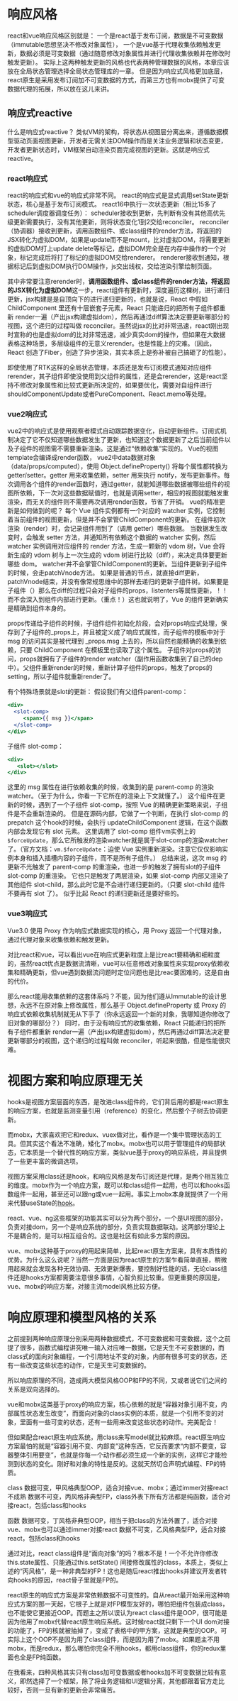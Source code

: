 
# 响应风格
react和vue响应风格区别就是：
一个是react基于发布订阅，数据是不可变数据（immutable思想坚决不修改对象属性），
一个是vue基于代理收集依赖触发更新，数据必须是可变数据（通过随意修改对象属性并进行代理收集依赖并在修改时触发更新）。
实际上这两种触发更新的风格也代表两种管理数据的风格，本章应该放在全局状态管理选择全局状态管理库的一章。
但是因为响应式风格更加底层，react原生是采用发布订阅加不可变数据的方式，而第三方也有mobx提供了可变数据代理的拓展，所以放在这儿来讲。

## 响应式reactive
什么是响应式reactive？
类似VM的架构，将状态从视图层分离出来，遵循数据模型驱动页面视图更新，开发者无需关注DOM操作而是关注业务逻辑和状态变更，开发者更新状态时，VM框架自动渲染页面完成视图的更新。这就是响应式reactive。

### react响应式
react的响应式和vue的响应式非常不同。
react的响应式是显式调用setState更新状态，核心是基于发布订阅模式。
react16中执行一次状态更新（相比15多了scheduler调度器调度任务）：
scheduler接收到更新，先判断有没有其他高优先级更新需要执行，没有其他更新，则将状态变化1到2交给reconciler。
reconciler（协调器）接收到更新，调用函数组件、或class组件的render方法，将返回的JSX转化为虚拟DOM，如果是update而不是mount，比对虚拟DOM，将需要更新的虚拟DOM打上update delete等标记，虚拟DOM完全是在内存中操作的一个对象，标记完成后将打了标记的虚拟DOM交给renderer。
renderer接收到通知，根据标记后到虚拟DOM执行DOM操作，js交出线权，交给渲染引擎绘制页面。

其中非常要注意rerender时，**调用函数组件、或class组件的render方法，将返回的JSX转化为虚拟DOM**这一步，react组件有更新时，深度遍历这棵树，进行递归更新，jsx构建是是自顶向下的进行递归更新的，也就是说，React 中假如 ChildComponent 里还有十层嵌套子元素，React 只能递归的把所有子组件都重新 render一遍（产出jsx构建虚拟dom），然后再通过diff算法决定要更新哪部分的视图，这个递归的过程叫做 reconciler。虽然说jsx的比对非常迅速，react刚出现时宣称的也是虚拟dom的比对非常迅速，减少真实dom的操作，但如果在大数据表格这种场景，多层级组件的无意义rerender。也是性能上的灾难。（因此，React 创造了Fiber，创造了异步渲染，其实本质上是弥补被自己搞砸了的性能）。

即使使用了RTK这样的全局状态管理，本质还是发布订阅模式通知对应组件rerender，其子组件即使没使用到父组件的属性，还是会rerender，这是react坚持不修改对象属性和比较式更新所决定的，如果要优化，需要对自组件进行shouldComponentUpdate或者PureComponent、React.memo等处理。

### vue2响应式
vue2中的响应式是使用观察者模式自动跟踪数据变化，自动更新组件。订阅式机制决定了它不仅知道哪些数据发生了更新，也知道这个数据更新了之后当前组件以及子组件的视图需不需要重新渲染。这是通过“依赖收集”实现的。
Vue的视图template会编译成render函数，
vue2中data数据对象（data/props/computed），使用 Object.defineProperty() 将每个属性都转换为 getter/setter。getter 用来收集依赖，setter 用来执行 notify，发布更新事件。每次调用各个组件的render函数时，通过getter，就能知道哪些数据被哪些组件的视图所依赖，下一次对这些数据赋值时，也就是调用setter，相应的视图就能触发重渲染，而无关的组件则不需要再次调用render函数，节省了开销。
vue的精准更新是如何做到的呢？
每个 Vue 组件实例都有一个对应的 watcher 实例，它控制着当前组件的视图更新，但是并不会掌管ChildComponent的更新。
在组件初次渲染（render）时，会记录组件用到了（调用 getter）哪些数据。
当数据发生改变时，会触发 setter 方法，并通知所有依赖这个数据的 watcher 实例，然后 watcher 实例调用对应组件的 render 方法，生成一颗新的 vdom 树，Vue 会将新生成的 vdom 树与上一次生成的 vdom 树进行比较（diff），来决定具体要更新哪些 dom。
watcher并不会掌管ChildComponent的更新。当组件更新到子组件的时候，会走patchVnode方法。
如果是普通的节点，就直接diff更新，patchVnode结束，并没有像常规思维中的那样去递归的更新子组件树。如果要是子组件（<child/>）那么在diff的过程只会对子组件的props，listenters等属性更新，！！而不会深入到组件内部进行更新。（重点！）这也就说明了，Vue 的组件更新确实是精确到组件本身的。

props传递给子组件的时候，子组件组件初始化阶段，会对props响应式处理，保存到了子组件的_props上，并且被定义成了响应式属性，而子组件的模板中对于 msg 的访问其实是被代理到 _props.msg 上去的，所以自然也能精确的收集到依赖，只要 ChildComponent 在模板里也读取了这个属性。
子组件对props的访问，props就拥有了子组件的render watcher（副作用函数收集到了自己的dep中）。父组件重新render的时候，重新计算子组件的props，触发了props的setting，所以子组件就重新render了。

有个特殊场景就是slot的更新：
假设我们有父组件parent-comp：

```jsx
<div>
  <slot-comp>
     <span>{{ msg }}</span>
  </slot-comp>
</div>
```
子组件 slot-comp：
```jsx
<div>
   <slot></slot>
</div>
```

这里的 msg 属性在进行依赖收集的时候，收集到的是 parent-comp 的渲染watcher。（至于为什么，你看一下它所在的渲染上下文就懂了。）
这个组件在更新的时候，遇到了一个子组件 slot-comp，按照 Vue 的精确更新策略来说，子组件是不会重新渲染的。
但是在源码内部，它做了一个判断，在执行 slot-comp 的 prepatch 这个hook的时候，会执行 updateChildComponent 逻辑，在这个函数内部会发现它有 slot 元素。
这里调用了 slot-comp 组件vm实例上的 `$forceUpdate`，那么它所触发的渲染watcher就是属于slot-comp的渲染watcher了。（官方文档：`vm.$forceUpdate`：迫使 Vue 实例重新渲染。注意它仅仅影响实例本身和插入插槽内容的子组件，而不是所有子组件。）
总结来说，这次 msg 的更新不光触发了 parent-comp 的重渲染，也进一步的触发了拥有slot的子组件 slot-comp 的重渲染。
它也只是触发了两层渲染，如果 slot-comp 内部又渲染了其他组件 slot-child，那么此时它是不会进行递归更新的。（只要 slot-child 组件不要再有 slot 了）。
似乎比起 React 的递归更新还是要好些的。

### vue3响应式
Vue3.0 使用 Proxy 作为响应式数据实现的核心，用 Proxy 返回一个代理对象，通过代理对象来收集依赖和触发更新。

对比react和vue，可以看出vue在响应式更新粒度上是比react要精确和细粒度的，虽然react优点是数据流清晰，vue可以任意修改对象属性来实现proxy依赖收集和精确更新，但vue遇到数据流问题时定位问题也是比reac要困难的，这是自由的代价。

那么react能用收集依赖的这套体系吗？不能，因为他们遵从Immutable的设计思想，永远不在原对象上修改属性，那么基于 Object.defineProperty 或 Proxy 的响应式依赖收集机制就无从下手了（你永远返回一个新的对象，我哪知道你修改了旧对象的哪部分？）
同时，由于没有响应式的收集依赖，React 只能递归的把所有子组件都重新 render一遍（产出jsx构建虚拟dom），然后再通过diff算法决定要更新哪部分的视图，这个递归的过程叫做 reconciler，听起来很酷，但是性能很灾难。

# 视图方案和响应原理无关
hooks是视图方案层面的东西，是改进class组件的，它们背后用的都是react原生的响应方案，也就是监测变量引用（reference）的变化，然后整个子树去协调更新。

而mobx，大家喜欢把它和redux、vuex做对比，看作是一个集中管理状态的工具。但其实这个看法不准确，矮化了mobx。mobx也可以用于管理组件的局部状态，它本质是一个替代性的响应方案，类似vue基于proxy的响应系统，并且提供了一些更丰富的微调选项。

视图方案采用class还是hook，和响应风格是发布订阅还是代理，是两个相互独立的维度。mobx作为一个响应方案，既可以和class组件一起用，也可以和hooks函数组件一起用，甚至还可以跟ng或vue一起用。事实上mobx本身就提供了一个用来代替useState的[hook](https://link.zhihu.com/?target=https%253A//mobx.js.org/api.html%2523uselocalobservable)。

react、vue、ng这些框架的功能其实可以分为两个部分，一个是UI视图的部分，负责对接dom，另一个是响应系统的部分，负责实现数据联动。这两部分理论上不是耦合的，是可以相互组合的。这也是社区有如此多方案的原因。

vue、mobx这种基于proxy的用起来简单，比起react原生方案来，具有本质性的优势。为什么这么说呢？当然一方面是因为react原生的方案乍看简单直接，稍微用起来就会发现各种无效协调、无效更新爆表，要控制好性能的话，无论class组件还是hooks方案都需要注意很多事情，心智负担比较重。但更重要的原因是，vue、mobx的响应方案，对接主流model风格比较方便。

# 响应原理和模型风格的关系
之前提到两种响应原理分别采用两种数据模式，不可变数据和可变数据，这个之前提了很多，函数式编程讲究唯一输入对应唯一数据，它是天生不可变数据的，而class式的面向对象编程，一个引用地址不变的对象，内部有很多可变的状态，还有一些改变这些状态的动作，它是天生可变数据的。

所以响应原理的不同，造成两大模型风格OOP和FP的不同，又或者说它们之间的关系是双向选择的。

vue和mobx这类基于proxy的响应方案，核心依赖的就是“容器对象引用不变，内部属性状态发生改变”，而面向对象的class实例的本质，就是一个引用不变的对象，里面有一些可变的状态，还有一些用来改变这些状态的动作。完美配合！

但如果配合react原生响应系统，用class来写model就比较麻烦。react原生响应方案最怕的就是“容器引用不变、内部变”这种东西，它反而要求“内部不要变，容器整体引用要变”，也就是你每一个动作都必须生成一个新的实例，这样它才能检测到状态的变化。刚好和对象的特性是反的。这就天然切合声明式编程、FP的特质。

class 
数据可变，甲风格典型OOP，适合对接vue、mobx；通过immer对接react不成熟
数据不可变，丙风格非典型FP，class外表下所有方法都是纯函数，适合对接react，包括class和hooks

函数
数据可变，丁风格非典型OOP，相当于把class的方法外置了，适合对接vue、mobx也可以通过immer对接react
数据不可变，乙风格典型FP，适合对接react，包括class和hooks

通过对比，react class组件是“面向对象”的吗？根本不是！一个不允许你修改 this.state属性、只能通过this.setState() 间接修改属性的class，本质上，类似上述的“丙风格”，是一种非典型的FP！这也是随后react推出hooks并建议开发者转向hooks的原因，react骨子里就是FP的。

react原生的响应式方案是非常依赖数据不可变性的。自从react最开始采用这种响应式方案的那一天起，它根子上就是对FP模型友好的，哪怕把组件包装成class，也不能使它更接近OOP。而题主之所以误认为react class组件是OOP，很可能是因为他用了mobx代替react原生响应系统。这时候react就只剩下一个UI dom对接的功能了，FP的核就被抽掉了，变成了表格中的甲方案，这就是典型的OOP。可实际上这个OOP不是因为用了class组件，而是因为用了mobx。如果题主不用mobx，而是redux，那么哪怕你完全不用hooks，都用class组件，你的redux里面也全是FP纯函数。

在我看来，四种风格其实只有class加可变数据或者hooks加不可变数据比较有意义，即然选择了一个框架，除了将业务逻辑和UI逻辑分离，其他都跟着官方走比较好，否则一旦有新的更新会非常痛苦。